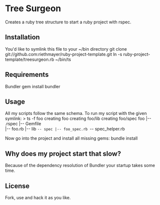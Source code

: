 # Tree Surgeon
Creates a ruby tree structure to start a ruby project with rspec.

## Installation
You'd like to symlink this file to your ~/bin directory
    git clone git://github.com:riethmayer/ruby-project-template.git
    ln -s ruby-project-template/treesurgeon.rb ~/bin/ts
    
## Requirements
Bundler
    gem install bundler

## Usage
All my scripts follow the same schema. To run my script with the given symlink:
    > ts -f foo
    creating foo
    creating foo/lib
    creating foo/spec
    foo
    |-- .rspec
    |-- Gemfile    
    |-- foo.rb
    |-- lib
    `-- spec
        |-- foo_spec.rb
        `-- spec_helper.rb

Now go into the project and install all missing gems:
    bundle install

## Why does my project start that slow?
Because of the dependency resolution of Bundler your startup takes some time.

## License
Fork, use and hack it as you like.
